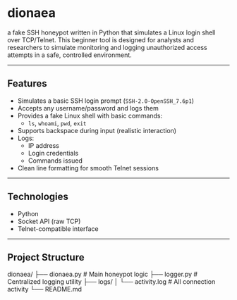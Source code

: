 # dionaea
a fake SSH honeypot written in Python that simulates a Linux login shell over TCP/Telnet. This beginner tool is designed for analysts and researchers to simulate monitoring and logging unauthorized access attempts in a safe, controlled environment.

---

## Features

- Simulates a basic SSH login prompt (`SSH-2.0-OpenSSH_7.6p1`)
- Accepts any username/password and logs them
- Provides a fake Linux shell with basic commands:
  - `ls`, `whoami`, `pwd`, `exit`
- Supports backspace during input (realistic interaction)
- Logs:
  - IP address
  - Login credentials
  - Commands issued
- Clean line formatting for smooth Telnet sessions

---

## Technologies

- Python
- Socket API (raw TCP)
- Telnet-compatible interface

---

## Project Structure
dionaea/
├── dionaea.py # Main honeypot logic
├── logger.py # Centralized logging utility
├── logs/
│ └── activity.log # All connection activity
└── README.md


